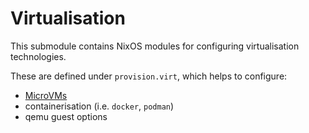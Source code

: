 # Virtualisation

This submodule contains NixOS modules for configuring virtualisation technologies.

These are defined under `provision.virt`, which helps to configure:
  - [MicroVMs](./microvm.md)
  - containerisation (i.e. `docker`, `podman`)
  - qemu guest options
